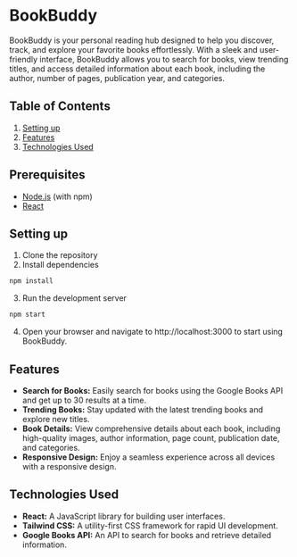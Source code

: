 # BookBuddy

BookBuddy is your personal reading hub designed to help you discover, track, and explore your favorite books effortlessly. With a sleek and user-friendly interface, BookBuddy allows you to search for books, view trending titles, and access detailed information about each book, including the author, number of pages, publication year, and categories.

## Table of Contents
1. [Setting up](#setting-up)
2. [Features](#features)
3. [Technologies Used](#technologies-used)

## Prerequisites

- [Node.js](https://nodejs.org/) (with npm)
- [React](https://reactjs.org/)

## Setting up

1. Clone the repository
2. Install dependencies
```bash
npm install
```
3. Run the development server
```bash
npm start 
```
4. Open your browser and navigate to http://localhost:3000 to start using BookBuddy.

## Features
- **Search for Books:** Easily search for books using the Google Books API and get up to 30 results at a time.
- **Trending Books:** Stay updated with the latest trending books and explore new titles.
- **Book Details:** View comprehensive details about each book, including high-quality images, author information, page count, publication date, and categories.
- **Responsive Design:** Enjoy a seamless experience across all devices with a responsive design.

## Technologies Used
- **React:** A JavaScript library for building user interfaces.
- **Tailwind CSS:** A utility-first CSS framework for rapid UI development.
- **Google Books API:** An API to search for books and retrieve detailed information.